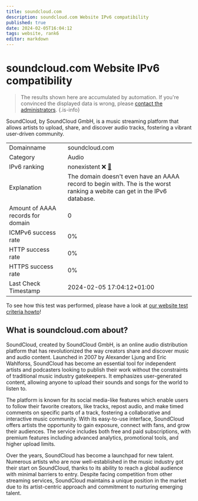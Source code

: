 ```yaml
---
title: soundcloud.com
description: soundcloud.com Website IPv6 compatibility
published: true
date: 2024-02-05T16:04:12
tags: website, rank6
editor: markdown
---
```


# soundcloud.com Website IPv6 compatibility

> The results shown here are accumulated by automation. If you're convinced the displayed data is wrong, please [contact the administrators](/howto/chat). 
{.is-info}

SoundCloud, by SoundCloud GmbH, is a music streaming platform that allows artists to upload, share, and discover audio tracks, fostering a vibrant user-driven community.


|   |   |
| - | - |
| Domainname | soundcloud.com
| Category | Audio |
| IPv6 ranking | nonexistent :x: [🔗](/howto/ranking) |
| Explanation | The domain doesn't even have an AAAA record to begin with. The is the worst ranking a webite can get in the IPv6 database. |
| Amount of AAAA records for domain | 0 |
| ICMPv6 success rate | 0%|
| HTTP success rate | 0% |
| HTTPS success rate | 0% |
| Last Check Timestamp | 2024-02-05 17:04:12+01:00 |

To see how this test was performed, please have a look at [our website test criteria howto](/howto/testcriteria/website)!


## What is soundcloud.com about?
SoundCloud, created by SoundCloud GmbH, is an online audio distribution platform that has revolutionized the way creators share and discover music and audio content. Launched in 2007 by Alexander Ljung and Eric Wahlforss, SoundCloud has become an essential tool for independent artists and podcasters looking to publish their work without the constraints of traditional music industry gatekeepers. It emphasizes user-generated content, allowing anyone to upload their sounds and songs for the world to listen to.

The platform is known for its social media-like features which enable users to follow their favorite creators, like tracks, repost audio, and make timed comments on specific parts of a track, fostering a collaborative and interactive music community. With its easy-to-use interface, SoundCloud offers artists the opportunity to gain exposure, connect with fans, and grow their audiences. The service includes both free and paid subscriptions, with premium features including advanced analytics, promotional tools, and higher upload limits.

Over the years, SoundCloud has become a launchpad for new talent. Numerous artists who are now well-established in the music industry got their start on SoundCloud, thanks to its ability to reach a global audience with minimal barriers to entry. Despite facing competition from other streaming services, SoundCloud maintains a unique position in the market due to its artist-centric approach and commitment to nurturing emerging talent.


